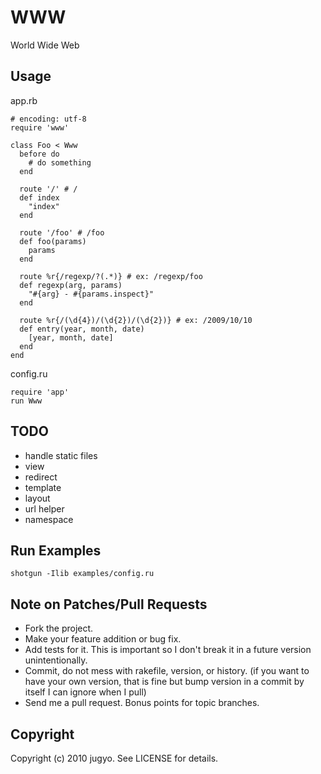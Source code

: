 WWW
====

World Wide Web

Usage
----

app.rb

    # encoding: utf-8
    require 'www'

    class Foo < Www
      before do
        # do something
      end

      route '/' # /
      def index
        "index"
      end

      route '/foo' # /foo
      def foo(params)
        params
      end

      route %r{/regexp/?(.*)} # ex: /regexp/foo
      def regexp(arg, params)
        "#{arg} - #{params.inspect}"
      end

      route %r{/(\d{4})/(\d{2})/(\d{2})} # ex: /2009/10/10
      def entry(year, month, date)
        [year, month, date]
      end
    end

config.ru

    require 'app'
    run Www


TODO
----

* handle static files
* view
* redirect
* template
* layout
* url helper
* namespace

Run Examples
----

    shotgun -Ilib examples/config.ru

Note on Patches/Pull Requests
----
 
* Fork the project.
* Make your feature addition or bug fix.
* Add tests for it. This is important so I don't break it in a
  future version unintentionally.
* Commit, do not mess with rakefile, version, or history.
  (if you want to have your own version, that is fine but bump version in a commit by itself I can ignore when I pull)
* Send me a pull request. Bonus points for topic branches.

Copyright
----

Copyright (c) 2010 jugyo. See LICENSE for details.
